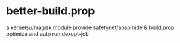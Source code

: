 # better-build.prop
a kernelsu/magisk module provide safetynet/aosp hide &amp; build.prop optimize and auto run dexopt-job
